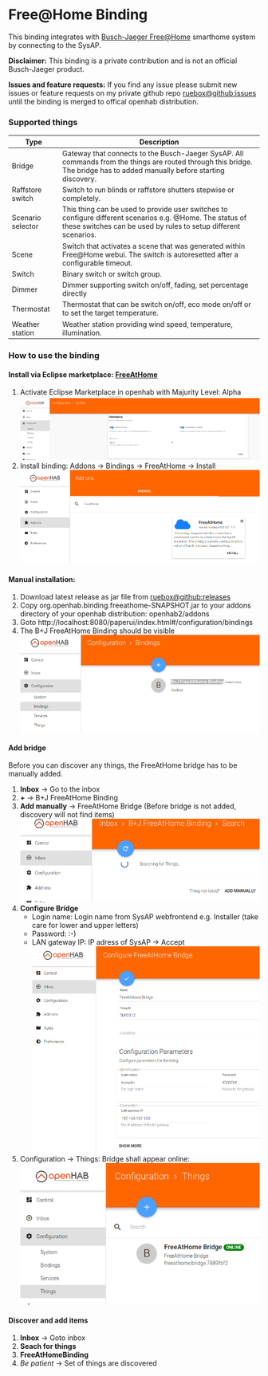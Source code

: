 # Free@Home Binding
This binding integrates with [Busch-Jaeger Free@Home](https://www.busch-jaeger.de/produkte/systeme/busch-free-at-home/) smarthome system by connecting to the SysAP.

**Disclaimer:** This binding is a private contribution and is not an official Busch-Jaeger product.

**Issues and feature requests:** 
If you find any issue please submit new issues or feature requests on my private github repo [ruebox@github:issues](https://github.com/ruebox/openhab2-addons/issues) until the binding is merged to offical openhab distribution.
### Supported things
Type | Description
------------ | -------------
Bridge | Gateway that connects to the Busch-Jaeger SysAP. All commands from the things are routed through this bridge. The bridge has to added manually before starting discovery.
Raffstore switch | Switch to run blinds or raffstore shutters stepwise or completely.
Scenario selector | This thing can be used to provide user switches to configure different scenarios e.g. @Home. The status of these switches can be used by rules to setup different scenarios.
Scene | Switch that activates a scene that was generated within Free@Home webui. The switch is autoresetted after a configurable timeout.
Switch | Binary switch or switch group.
Dimmer | Dimmer supporting switch on/off, fading, set percentage directly
Thermostat | Thermostat that can be switch on/off, eco mode on/off or to set the target temperature.
Weather station | Weather station providing wind speed, temperature, illumination.



### How to use the binding
#### Install via Eclipse marketplace: [FreeAtHome](https://marketplace.eclipse.org/content/freeathome)
1. Activate Eclipse Marketplace in openhab with Majurity Level: Alpha
![Activate Eclipse Marketplace in openhab with Majurity Level: Alpha](./doc/ActivateMarketPlace.png)
2. Install binding: Addons -> Bindings -> FreeAtHome -> Install
![Install FreeAtHome Binding](./doc/InstallViaMarketPlace.png)

#### Manual installation: 
1. Download latest release as jar file from [ruebox@github:releases](https://github.com/ruebox/openhab2-addons/releases) 
1. Copy org.openhab.binding.freeathome-SNAPSHOT.jar to your addons directory of your openhab distribution: openhab2/addons
2. Goto http://localhost:8080/paperui/index.html#/configuration/bindings
3. The B+J FreeAtHome Binding should be visible
![Binding overview with FreeAtHome Binding](./doc/BindingOverview.png)

#### Add bridge
Before you can discover any things, the FreeAtHome bridge has to be manually added.

1. **Inbox** -> Go to the inbox
1. **+** -> B+J FreeAtHome Binding
1. **Add manually** -> FreeAtHome Bridge (Before bridge is not added, discovery will not find items)
![Add thing manually](./doc/AddBridge.png)
1. **Configure Bridge**
   - Login name: Login name from SysAP webfrontend e.g. Installer (take care for lower and upper letters)
   - Password: :-)
   - LAN gateway IP: IP adress of SysAP
-> Accept
 ![Bridge configuration](./doc/ConfigureBridge.png)
1. Configuration -> Things: Bridge shall appear online: ![Online bridge](./doc/BridgeOnline.png) 

#### Discover and add items
1. **Inbox** -> Goto inbox
1. **Seach for things**
1. **FreeAtHomeBinding**
1. *Be patient*
   -> Set of things are discovered
